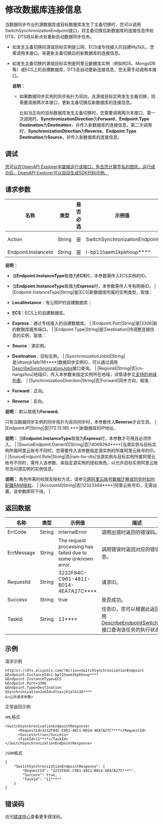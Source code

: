 # 修改数据库连接信息

当数据同步作业的源数据库或目标数据库发生了主备切换时，您可以调用SwitchSynchronizationEndpoint接口，将主备切换后新数据库的连接信息传给DTS，DTS将从断点处重新启动数据同步任务。

-   如发生主备切换的源或目标实例是公网、ECS或专线接入的自建MySQL，您需调用本接口，来更新主备切换后的新数据库的连接信息。
-   如发生主备切换的源或目标实例是阿里云数据库实例（例如RDS、MongoDB等）或ECS上的自建数据库，DTS会自动更新连接信息，您无需手动调用本接口。

    **说明：**

    -   如果数据同步实例的同步拓扑为双向，且源或目标实例发生主备切换，则需要调用两次本接口，更新主备切换后新数据库的连接信息。

        比如当正向的目标数据库发生主备切换时，您需要调用两次本接口。第一次调用时，**SynchronizationDirection**为**Forward**，**Endpoint.Type Destination**为**Destination**，并传入新数据库的连接信息。第二次调用时，**SynchronizationDirection**为**Reverse**，**Endpoint.Type Destination**为**Source**，并传入新数据库的连接信息。


## 调试

[您可以在OpenAPI Explorer中直接运行该接口，免去您计算签名的困扰。运行成功后，OpenAPI Explorer可以自动生成SDK代码示例。](https://api.aliyun.com/#product=Dts&api=SwitchSynchronizationEndpoint&type=RPC&version=2020-01-01)

## 请求参数

|名称|类型|是否必选|示例值|描述|
|--|--|----|---|--|
|Action|String|是|SwitchSynchronizationEndpoint|系统规定参数，取值：**SwitchSynchronizationEndpoint**。 |
|Endpoint.InstanceId|String|是|i-bp11haem1kpkhoup\*\*\*\*|ECS或专有网络的实例ID。

 **说明：**

-   当**Endpoint.InstanceType**取值为**ECS**时，本参数需传入ECS实例的ID。
-   当**Endpoint.InstanceType**取值为**Express**时，本参数需传入专有网络ID。 |
|Endpoint.InstanceType|String|是|ECS|新数据库所属的实例类型，取值：

 -   **LocalInstance**：有公网IP的自建数据库；
-   **ECS**：ECS上的自建数据库。
-   **Express**：通过专线接入的自建数据库。 |
|Endpoint.Port|String|是|3306|新的数据库服务端口。 |
|Endpoint.Type|String|是|Destination|待调整连接信息的实例，取值：

 -   **Source**：源实例。
-   **Destination**：目标实例。 |
|SynchronizationJobId|String|是|dtsexjk1alb116\*\*\*\*|数据同步实例ID，可以通过调用[DescribeSynchronizationJobs](~~49454~~)接口查询。 |
|RegionId|String|否|cn-hangzhou|地域ID，传入本参数来指定实例所在地域，详情请参见[支持的地域列表](~~141033~~)。 |
|SynchronizationDirection|String|否|Forward|同步方向，取值：

 -   **Forward**：正向。
-   **Reverse**：反向。

 **说明：** 默认取值为**Forward**。

 只有当数据同步实例的同步拓扑为双向同步时，本参数传入**Reverse**才会生效。 |
|Endpoint.IP|String|否|172.15.185.\*\*\*|新数据库的IP地址。

 **说明：** 当**Endpoint.InstanceType**取值为**Express**时，本参数才可用且必须传入。 |
|SourceEndpoint.OwnerID|String|否|14069264\*\*\*\*|当源实例与目标实例所属阿里云账号不同时，您需要传入该参数指定源实例的所属阿里云账号的ID。 |
|SourceEndpoint.Role|String|否|ram-for-dts|当源实例与目标实例所属阿里云账号不同时，需传入该参数，来指定源实例的授权角色，以允许目标实例阿里云账号访问源实例的实例信息。

 **说明：** 角色所需的权限及授权方式，请参见[跨阿里云账号数据迁移或同步时如何配置RAM授权](~~48468~~)。 |
|AccountId|String|否|12323344\*\*\*\*|阿里云账号ID，无需设置，该参数即将下线。 |

## 返回数据

|名称|类型|示例值|描述|
|--|--|---|--|
|ErrCode|String|InternalError|调用出错时返回的错误码。 |
|ErrMessage|String|The request processing has failed due to some unknown error.|调用错误时返回对应的错误信息。 |
|RequestId|String|3232F84C-C961-4811-B014-4EA7A27C\*\*\*\*|请求ID。 |
|Success|String|true|是否成功。 |
|TaskId|String|11\*\*\*\*|任务ID，您可以根据此返回值调用[DescribeEndpointSwitchStatus](~~135598~~)接口查询该任务的执行状态。 |

## 示例

请求示例

```
http(s)://dts.aliyuncs.com/?Action=SwitchSynchronizationEndpoint
&Endpoint.InstanceId=i-bp11haem1kpkhoup****
&Endpoint.InstanceType=ECS
&Endpoint.Port=3306
&Endpoint.Type=Destination
&SynchronizationJobId=dtsexjk1alb116****
&<公共请求参数>
```

正常返回示例

`XML`格式

```
<SwitchSynchronizationEndpointResponse>
      <RequestId>3232F84C-C961-4811-B014-4EA7A27C****</RequestId>
      <Success>true</Success>
      <TaskId>11****</TaskId>
</SwitchSynchronizationEndpointResponse>
```

`JSON`格式

```
{
    "SwitchSynchronizationEndpointResponse": {
        "RequestId": "3232F84C-C961-4811-B014-4EA7A27C****",
        "Success": true,
        "TaskId": "11****"
    }
}
```

## 错误码

访问[错误中心](https://error-center.aliyun.com/status/product/Dts)查看更多错误码。

